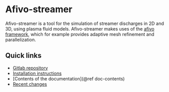 # Afivo-streamer

Afivo-streamer is a tool for the simulation of streamer discharges in 2D and 3D,
using plasma fluid models. Afivo-streamer makes uses of the [afivo
framework](https://gitlab.com/MD-CWI-NL/afivo), which for example provides
adaptive mesh refinement and parallelization.

## Quick links

* [Gitlab repository](https://gitlab.com/MD-CWI-NL/afivo-streamer)
* [Installation instructions](documentation/installation.md)
* [Contents of the documentation](@ref doc-contents)
* [Recent changes](https://gitlab.com/MD-CWI-NL/afivo-streamer/activity)


